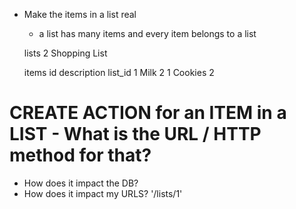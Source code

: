 - Make the items in a list real
    - a list has many items and every item belongs to a list

    lists
    2           Shopping List

    items
    id          description     list_id
    1           Milk            2
    1           Cookies         2
# CREATE ACTION for an ITEM in a LIST - What is the URL / HTTP method for that?

- How does it impact the DB?
- How does it impact my URLS? '/lists/1'

